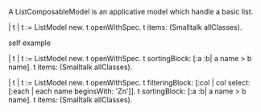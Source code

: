 A ListComposableModel is an applicative model which handle a basic list.| t |t := ListModel new.t openWithSpec.t items: (Smalltalk allClasses).self example| t |t := ListModel new.t openWithSpec.t sortingBlock: [:a :b| a name > b name].t items: (Smalltalk allClasses).| t |t := ListModel new.t openWithSpec.t filteringBlock: [:col | col select: [:each | each name beginsWith: 'Zn']].t sortingBlock: [:a :b| a name > b name].t items: (Smalltalk allClasses).